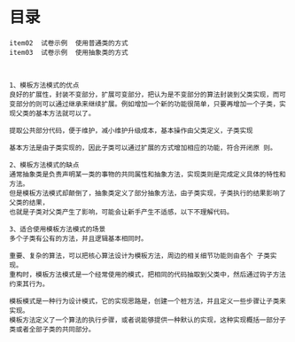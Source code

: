 # 目录
    item02  试卷示例  使用普通类的方式 
    item03  试卷示例  使用抽象类的方式 
    
 
 
    1、模板方法模式的优点
    良好的扩展性，封装不变部分，扩展可变部分，把认为是不变部分的算法封装到父类实现，而可变部分的则可以通过继承来继续扩展。例如增加一个新的功能很简单，只要再增加一个子类，实现父类的基本方法就可以了。
    
    提取公共部分代码，便于维护，减小维护升级成本，基本操作由父类定义，子类实现
    
    基本方法是由子类实现的，因此子类可以通过扩展的方式增加相应的功能，符合开闭原 则。
    
    2、模板方法模式的缺点
    通常抽象类是负责声明某一类的事物的共同属性和抽象方法，实现类则是完成定义具体的特性和方法。
    但是模板方法模式却颠倒了，抽象类定义了部分抽象方法，由子类实现，子类执行的结果影响了父类的结果，
    也就是子类对父类产生了影响，可能会让新手产生不适感，以下不理解代码。
    
    3、适合使用模板方法模式的场景
    多个子类有公有的方法，并且逻辑基本相同时。
    
    重要、复杂的算法，可以把核心算法设计为模板方法，周边的相关细节功能则由各个 子类实现。
    重构时，模板方法模式是一个经常使用的模式，把相同的代码抽取到父类中，然后通过钩子方法约束其行为。

    模板模式是一种行为设计模式，它的实现思路是，创建一个桩方法，并且定义一些步骤让子类来实现。
    模板方法定义了一个算法的执行步骤，或者说能够提供一种默认的实现，这种实现概括一部分子类或者全部子类的共同部分。